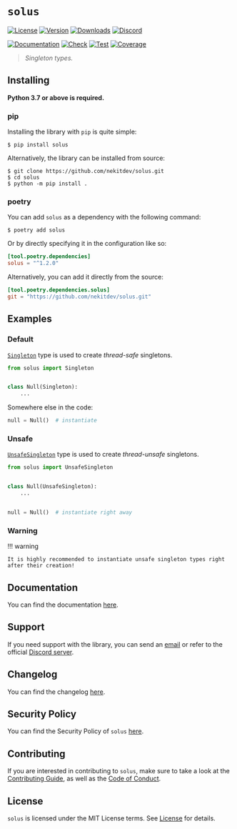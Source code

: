 # `solus`

[![License][License Badge]][License]
[![Version][Version Badge]][Package]
[![Downloads][Downloads Badge]][Package]
[![Discord][Discord Badge]][Discord]

[![Documentation][Documentation Badge]][Documentation]
[![Check][Check Badge]][Actions]
[![Test][Test Badge]][Actions]
[![Coverage][Coverage Badge]][Coverage]

> *Singleton types.*

## Installing

**Python 3.7 or above is required.**

### pip

Installing the library with `pip` is quite simple:

```console
$ pip install solus
```

Alternatively, the library can be installed from source:

```console
$ git clone https://github.com/nekitdev/solus.git
$ cd solus
$ python -m pip install .
```

### poetry

You can add `solus` as a dependency with the following command:

```console
$ poetry add solus
```

Or by directly specifying it in the configuration like so:

```toml
[tool.poetry.dependencies]
solus = "^1.2.0"
```

Alternatively, you can add it directly from the source:

```toml
[tool.poetry.dependencies.solus]
git = "https://github.com/nekitdev/solus.git"
```

## Examples

### Default

[`Singleton`][solus.core.Singleton] type is used to create *thread-safe* singletons.

```python
from solus import Singleton


class Null(Singleton):
    ...
```

Somewhere else in the code:

```python
null = Null()  # instantiate
```

### Unsafe

[`UnsafeSingleton`][solus.core.UnsafeSingleton] type is used to create *thread-unsafe* singletons.

```python
from solus import UnsafeSingleton


class Null(UnsafeSingleton):
    ...


null = Null()  # instantiate right away
```

### Warning

!!! warning

    It is highly recommended to instantiate unsafe singleton types right after their creation!

## Documentation

You can find the documentation [here][Documentation].

## Support

If you need support with the library, you can send an [email][Email]
or refer to the official [Discord server][Discord].

## Changelog

You can find the changelog [here][Changelog].

## Security Policy

You can find the Security Policy of `solus` [here][Security].

## Contributing

If you are interested in contributing to `solus`, make sure to take a look at the
[Contributing Guide][Contributing Guide], as well as the [Code of Conduct][Code of Conduct].

## License

`solus` is licensed under the MIT License terms. See [License][License] for details.

[Email]: mailto:support@nekit.dev

[Discord]: https://nekit.dev/chat

[Actions]: https://github.com/nekitdev/solus/actions

[Changelog]: https://github.com/nekitdev/solus/blob/main/CHANGELOG.md
[Code of Conduct]: https://github.com/nekitdev/solus/blob/main/CODE_OF_CONDUCT.md
[Contributing Guide]: https://github.com/nekitdev/solus/blob/main/CONTRIBUTING.md
[Security]: https://github.com/nekitdev/solus/blob/main/SECURITY.md

[License]: https://github.com/nekitdev/solus/blob/main/LICENSE

[Package]: https://pypi.org/project/solus
[Coverage]: https://codecov.io/gh/nekitdev/solus
[Documentation]: https://nekitdev.github.io/solus

[Discord Badge]: https://img.shields.io/discord/728012506899021874
[License Badge]: https://img.shields.io/pypi/l/solus
[Version Badge]: https://img.shields.io/pypi/v/solus
[Downloads Badge]: https://img.shields.io/pypi/dm/solus

[Documentation Badge]: https://github.com/nekitdev/solus/workflows/docs/badge.svg
[Check Badge]: https://github.com/nekitdev/solus/workflows/check/badge.svg
[Test Badge]: https://github.com/nekitdev/solus/workflows/test/badge.svg
[Coverage Badge]: https://codecov.io/gh/nekitdev/solus/branch/main/graph/badge.svg

[solus.core.Singleton]: https://nekitdev.github.io/solus/reference#solus.Singleton
[solus.core.UnsafeSingleton]: https://nekitdev.github.io/solus/reference#solus.UnsafeSingleton
